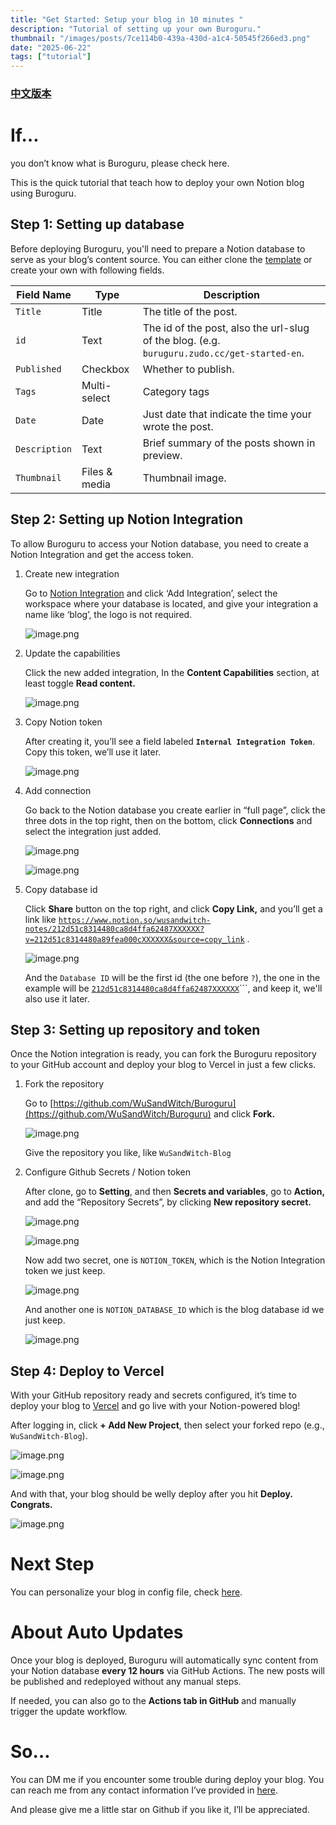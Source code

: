 ```yaml
---
title: "Get Started: Setup your blog in 10 minutes "
description: "Tutorial of setting up your own Buroguru."
thumbnail: "/images/posts/7ce114b0-439a-430d-a1c4-50545f266ed3.png"
date: "2025-06-22"
tags: ["tutorial"]
---
```


### [中文版本](https://buroguru.zudo.cc/posts/get-started-zh)


# If…


you don’t know what is Buroguru, please check here.


This is the quick tutorial that teach how to deploy your own Notion blog using Buroguru.


## Step 1: Setting up database


Before deploying Buroguru, you'll need to prepare a Notion database to serve as your blog’s content source. You can either clone the [template](/21ad51c831448068b621f3b5def5dd2d) or create your own with following fields.


| Field Name    | Type          | Description                                                                                 |
| ------------- | ------------- | ------------------------------------------------------------------------------------------- |
| `Title`       | Title         | The title of the post.                                                                      |
| `id`          | Text          | The id of the post, also the url-slug of the blog. (e.g. `buruguru.zudo.cc/get-started-en`. |
| `Published`   | Checkbox      | Whether to publish.                                                                         |
| `Tags`        | Multi-select  | Category tags                                                                               |
| `Date`        | Date          | Just date that indicate the time your wrote the post.                                       |
| `Description` | Text          | Brief summary of the posts shown in preview.                                                |
| `Thumbnail`   | Files & media | Thumbnail image.                                                                            |


## Step 2: Setting up Notion Integration


To allow Buroguru to access your Notion database, you need to create a Notion Integration and get the access token.

1. Create new integration

	Go to [Notion Integration](https://www.notion.so/profile/integrations) and click ‘Add Integration’, select the workspace where your database is located, and give your integration a name like ‘blog’, the logo is not required.


	![image.png](/images/posts/15e00fc9-2180-4783-902a-3070e6533882.png)

2. Update the capabilities

	Click the new added integration, In the **Content Capabilities** section, at least toggle **Read content.**


	![image.png](/images/posts/69d89826-2186-43d5-92cf-e395cda8dfde.png)

3. Copy Notion token

	After creating it, you’ll see a field labeled **`Internal Integration Token`**. Copy this token, we’ll use it later.


	![image.png](/images/posts/9fa1a3f9-b378-4569-b866-96c7f10e6922.png)

4. Add connection

	Go back to the Notion database you create earlier in “full page”, click the three dots in the top right, then on the bottom, click **Connections** and select the integration just added.


	![image.png](/images/posts/49ebdbf5-9813-4228-bc6a-5f3032116b5a.png)


	![image.png](/images/posts/e58ceafa-939b-480b-b5f2-ce7be8b88f5b.png)

5. Copy database id

	Click **Share** button on the top right, and click **Copy Link,** and you’ll get a link like [`https://www.notion.so/wusandwitch-notes/212d51c8314480ca8d4ffa62487XXXXXX?v=212d51c8314480a89fea000cXXXXXX&source=copy_link`](https://www.notion.so/wusandwitch-notes/212d51c8314480ca8d4ffa624873e734?v=212d51c8314480a89fea000c43f4e73f) .


	![image.png](/images/posts/e96e1283-13e3-4771-b740-dc675abaeac4.png)


	And the `Database ID` will be the first id (the one before `?`), the one in the example will be  [`212d51c8314480ca8d4ffa62487XXXXXX`](https://www.notion.so/wusandwitch-notes/212d51c8314480ca8d4ffa624873e734?v=212d51c8314480a89fea000c43f4e73f)```, and keep it, we'll also use it later.


## Step 3: Setting up repository and token


Once the Notion integration is ready, you can fork the Buroguru repository to your GitHub account and deploy your blog to Vercel in just a few clicks.

1. Fork the repository

	Go to [https://github.com/WuSandWitch/Buroguru](https://github.com/WuSandWitch/Buroguru) and click **Fork.**


	![image.png](/images/posts/3a1feb83-e214-4bd4-8621-fe49d197abdd.png)


	Give the repository you like, like `WuSandWitch-Blog`

2. Configure Github Secrets /  Notion token

	After clone, go to **Setting**, and then **Secrets and variables**, go to **Action,** and add the “Repository Secrets”, by clicking **New repository secret.**


	![image.png](/images/posts/d6fed8a7-b1f8-498d-b1ce-d2a150d2e8c7.png)


	![image.png](/images/posts/2bd60f67-92be-4d57-bebc-69265ffc2c9e.png)


	Now add two secret, one is `NOTION_TOKEN`, which is the Notion Integration token we just keep.


	![image.png](/images/posts/4d753b05-8333-4715-a5a3-6ec95a6dd7ef.png)


	And another one is `NOTION_DATABASE_ID` which is the blog database id we just keep.


	![image.png](/images/posts/5a7851ce-8485-4f06-9dad-466e84ba3a62.png)


## Step 4: Deploy to Vercel


With your GitHub repository ready and secrets configured, it’s time to deploy your blog to [Vercel](https://vercel.com/) and go live with your Notion-powered blog!


After logging in, click **+ Add New Project**, then select your forked repo (e.g., `WuSandWitch-Blog`).


![image.png](/images/posts/d0f64d83-f824-4cad-998f-0918918c753e.png)


![image.png](/images/posts/98bd74e3-1c73-4cc4-91df-cac0d1b1d28b.png)


And with that, your blog should be welly deploy after you hit **Deploy. Congrats.**


![image.png](/images/posts/0b0d7f78-57df-44cd-b2d4-5ceed4b5a5f7.png)


# Next Step


You can personalize your blog in config file, check [here](https://buroguru.zudo.cc/posts/config-guide-en).


# About Auto Updates


Once your blog is deployed, Buroguru will automatically sync content from your Notion database **every 12 hours** via GitHub Actions. The new posts will be published and redeployed without any manual steps.


If needed, you can also go to the **Actions tab in GitHub** and manually trigger the update workflow.


# So…


You can DM me if you encounter some trouble during deploy your blog. You can reach me from any contact information I’ve provided in [here](https://wusandwitch.zudo.cc/).


And please give me a little star on Github if you like it, I’ll be appreciated.

